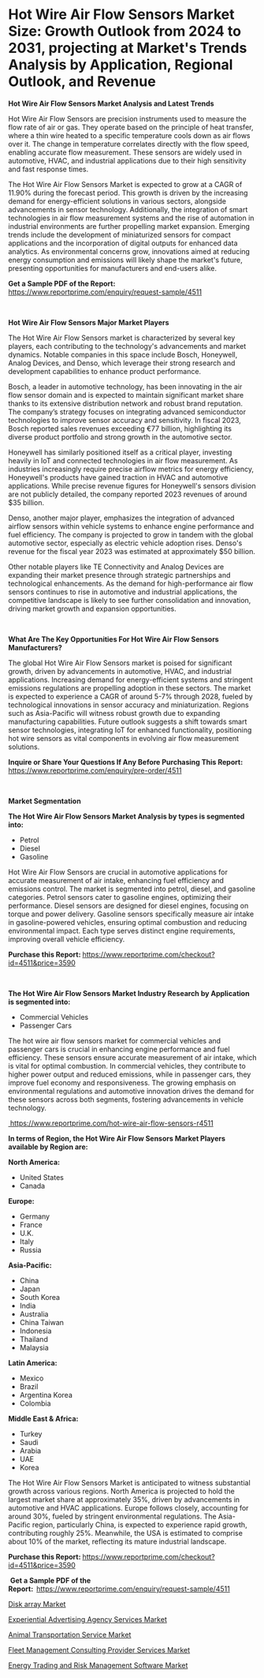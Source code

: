 <p><h1>Hot Wire Air Flow Sensors Market Size: Growth Outlook from 2024 to 2031, projecting at Market's Trends Analysis by Application, Regional Outlook, and Revenue</h1></p><p><strong>Hot Wire Air Flow Sensors Market Analysis and Latest Trends</strong></p>
<p><p>Hot Wire Air Flow Sensors are precision instruments used to measure the flow rate of air or gas. They operate based on the principle of heat transfer, where a thin wire heated to a specific temperature cools down as air flows over it. The change in temperature correlates directly with the flow speed, enabling accurate flow measurement. These sensors are widely used in automotive, HVAC, and industrial applications due to their high sensitivity and fast response times.</p><p>The Hot Wire Air Flow Sensors Market is expected to grow at a CAGR of 11.90% during the forecast period. This growth is driven by the increasing demand for energy-efficient solutions in various sectors, alongside advancements in sensor technology. Additionally, the integration of smart technologies in air flow measurement systems and the rise of automation in industrial environments are further propelling market expansion. Emerging trends include the development of miniaturized sensors for compact applications and the incorporation of digital outputs for enhanced data analytics. As environmental concerns grow, innovations aimed at reducing energy consumption and emissions will likely shape the market's future, presenting opportunities for manufacturers and end-users alike.</p></p>
<p><strong>Get a Sample PDF of the Report:&nbsp;</strong> <a href="https://www.reportprime.com/enquiry/request-sample/4511">https://www.reportprime.com/enquiry/request-sample/4511</a></p>
<p>&nbsp;</p>
<p><strong>Hot Wire Air Flow Sensors Major Market Players</strong></p>
<p><p>The Hot Wire Air Flow Sensors market is characterized by several key players, each contributing to the technology's advancements and market dynamics. Notable companies in this space include Bosch, Honeywell, Analog Devices, and Denso, which leverage their strong research and development capabilities to enhance product performance.</p><p>Bosch, a leader in automotive technology, has been innovating in the air flow sensor domain and is expected to maintain significant market share thanks to its extensive distribution network and robust brand reputation. The company’s strategy focuses on integrating advanced semiconductor technologies to improve sensor accuracy and sensitivity. In fiscal 2023, Bosch reported sales revenues exceeding €77 billion, highlighting its diverse product portfolio and strong growth in the automotive sector.</p><p>Honeywell has similarly positioned itself as a critical player, investing heavily in IoT and connected technologies in air flow measurement. As industries increasingly require precise airflow metrics for energy efficiency, Honeywell's products have gained traction in HVAC and automotive applications. While precise revenue figures for Honeywell's sensors division are not publicly detailed, the company reported 2023 revenues of around $35 billion.</p><p>Denso, another major player, emphasizes the integration of advanced airflow sensors within vehicle systems to enhance engine performance and fuel efficiency. The company is projected to grow in tandem with the global automotive sector, especially as electric vehicle adoption rises. Denso's revenue for the fiscal year 2023 was estimated at approximately $50 billion.</p><p>Other notable players like TE Connectivity and Analog Devices are expanding their market presence through strategic partnerships and technological enhancements. As the demand for high-performance air flow sensors continues to rise in automotive and industrial applications, the competitive landscape is likely to see further consolidation and innovation, driving market growth and expansion opportunities.</p></p>
<p>&nbsp;</p>
<p><strong>What Are The Key Opportunities For Hot Wire Air Flow Sensors Manufacturers?</strong></p>
<p><p>The global Hot Wire Air Flow Sensors market is poised for significant growth, driven by advancements in automotive, HVAC, and industrial applications. Increasing demand for energy-efficient systems and stringent emissions regulations are propelling adoption in these sectors. The market is expected to experience a CAGR of around 5-7% through 2028, fueled by technological innovations in sensor accuracy and miniaturization. Regions such as Asia-Pacific will witness robust growth due to expanding manufacturing capabilities. Future outlook suggests a shift towards smart sensor technologies, integrating IoT for enhanced functionality, positioning hot wire sensors as vital components in evolving air flow measurement solutions.</p></p>
<p><strong>Inquire or Share Your Questions If Any Before Purchasing This Report:</strong> <a href="https://www.reportprime.com/enquiry/pre-order/4511">https://www.reportprime.com/enquiry/pre-order/4511</a></p>
<p>&nbsp;</p>
<p><strong>Market Segmentation</strong></p>
<p><strong>The Hot Wire Air Flow Sensors Market Analysis by types is segmented into:</strong></p>
<p><ul><li>Petrol</li><li>Diesel</li><li>Gasoline</li></ul></p>
<p><p>Hot Wire Air Flow Sensors are crucial in automotive applications for accurate measurement of air intake, enhancing fuel efficiency and emissions control. The market is segmented into petrol, diesel, and gasoline categories. Petrol sensors cater to gasoline engines, optimizing their performance. Diesel sensors are designed for diesel engines, focusing on torque and power delivery. Gasoline sensors specifically measure air intake in gasoline-powered vehicles, ensuring optimal combustion and reducing environmental impact. Each type serves distinct engine requirements, improving overall vehicle efficiency.</p></p>
<p><strong>Purchase this Report:&nbsp;</strong><a href="https://www.reportprime.com/checkout?id=4511&price=3590">https://www.reportprime.com/checkout?id=4511&price=3590</a></p>
<p>&nbsp;</p>
<p><strong>The Hot Wire Air Flow Sensors Market Industry Research by Application is segmented into:</strong></p>
<p><ul><li>Commercial Vehicles</li><li>Passenger Cars</li></ul></p>
<p><p>The hot wire air flow sensors market for commercial vehicles and passenger cars is crucial in enhancing engine performance and fuel efficiency. These sensors ensure accurate measurement of air intake, which is vital for optimal combustion. In commercial vehicles, they contribute to higher power output and reduced emissions, while in passenger cars, they improve fuel economy and responsiveness. The growing emphasis on environmental regulations and automotive innovation drives the demand for these sensors across both segments, fostering advancements in vehicle technology.</p></p>
<p><a href="https://www.reportprime.com/hot-wire-air-flow-sensors-r4511">&nbsp;https://www.reportprime.com/hot-wire-air-flow-sensors-r4511</a></p>
<p><strong>In terms of Region, the Hot Wire Air Flow Sensors Market Players available by Region are:</strong></p>
<p>
    <p> <strong> North America: </strong>
        <ul>
            <li>United States</li>
            <li>Canada</li>
        </ul>
        </p> 
    <p> <strong> Europe: </strong>
        <ul>
            <li>Germany</li>
            <li>France</li>
            <li>U.K.</li>
            <li>Italy</li>
            <li>Russia</li>
        </ul>
        </p> 
    <p> <strong> Asia-Pacific: </strong>
        <ul>
            <li>China</li>
            <li>Japan</li>
            <li>South Korea</li>
            <li>India</li>
            <li>Australia</li>
            <li>China Taiwan</li>
            <li>Indonesia</li>
            <li>Thailand</li>
            <li>Malaysia</li>
        </ul>
        </p> 
    <p> <strong> Latin America: </strong>
        <ul>
            <li>Mexico</li>
            <li>Brazil</li>
            <li>Argentina Korea</li>
            <li>Colombia</li>
        </ul>
        </p> 
    <p> <strong> Middle East & Africa: </strong>
        <ul>
            <li>Turkey</li>
            <li>Saudi</li>
            <li>Arabia</li>
            <li>UAE</li>
            <li>Korea</li>
        </ul>
    </p>
    </p>
<p><p>The Hot Wire Air Flow Sensors Market is anticipated to witness substantial growth across various regions. North America is projected to hold the largest market share at approximately 35%, driven by advancements in automotive and HVAC applications. Europe follows closely, accounting for around 30%, fueled by stringent environmental regulations. The Asia-Pacific region, particularly China, is expected to experience rapid growth, contributing roughly 25%. Meanwhile, the USA is estimated to comprise about 10% of the market, reflecting its mature industrial landscape.</p></p>
<p><strong>Purchase this Report: </strong><a href="https://www.reportprime.com/checkout?id=4511&price=3590">https://www.reportprime.com/checkout?id=4511&price=3590</a></p>
<p>&nbsp;<strong>Get a Sample PDF of the Report:&nbsp;&nbsp;</strong><a href="https://www.reportprime.com/enquiry/request-sample/4511">https://www.reportprime.com/enquiry/request-sample/4511</a></p>
<p><strong></strong></p>
<p><p><a href="https://github.com/MarilynDouglas476/Market-Research-Report-List-1/blob/main/disk-array-market.md">Disk array Market</a></p><p><a href="https://issuu.com/reportprime-2/docs/experiential-advertising-agency-ser_6b28fc06fa9d6e">Experiential Advertising Agency Services Market</a></p><p><a href="https://www.linkedin.com/pulse/driving-market-forces-animal-transportation-service-trends-cr8oe?trackingId=NjbZLDV%2FRcWA1MXTyR7TFw%3D%3D">Animal Transportation Service Market</a></p><p><a href="https://issuu.com/reportprime-2/docs/fleet-management-consulting-provide_edd7d41c434c49">Fleet Management Consulting Provider Services Market</a></p><p><a href="https://www.linkedin.com/pulse/global-energy-trading-risk-management-software-market-status-xx3ke?trackingId=KKJQ1DyzTyiVNcev%2Fs0mOg%3D%3D">Energy Trading and Risk Management Software Market</a></p></p>